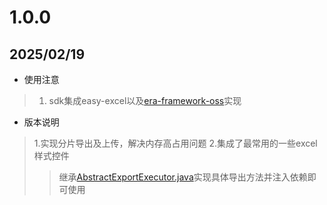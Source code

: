 # 1.0.0
## 2025/02/19
* 使用注意
> 1. sdk集成easy-excel以及[era-framework-oss](../era-framework-oss)实现

* 版本说明
> 1.实现分片导出及上传，解决内存高占用问题
> 2.集成了最常用的一些excel样式控件
>> 继承[AbstractExportExecutor.java](src/main/java/com/ourexists/era/framework/excel/AbstractExportExecutor.java)实现具体导出方法并注入依赖即可使用

